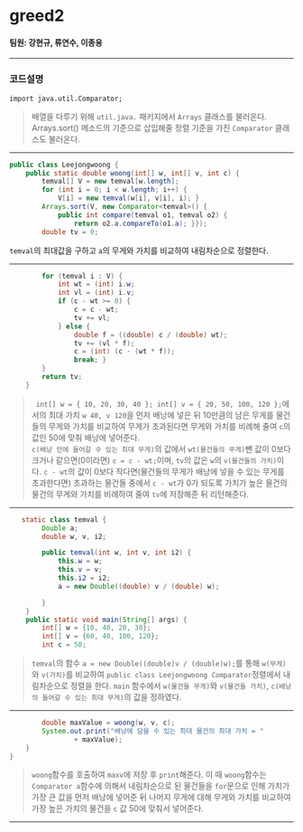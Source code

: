 # greed2
  
  
#### 팀원: 강현규, 류연수, 이종웅
  
---
  
  
### 코드설명  

```import java.util.Arrays;
import java.util.Comparator;
```
> 배열을 다루기 위해 `util.java.` 패키지에서 `Arrays` 클래스를 불러온다.  
> Arrays.sort() 메소드의 기준으로 삽입해줄 정렬 기준을 가진 `Comparator` 클래스도 불러온다.

---

```Java
public class Leejongwoong {
    public static double woong(int[] w, int[] v, int c) {
        temval[] V = new temval[w.length];
        for (int i = 0; i < w.length; i++) {
            V[i] = new temval(w[i], v[i], i); }
        Arrays.sort(V, new Comparator<temval>() {
            public int compare(temval o1, temval o2) {
                return o2.a.compareTo(o1.a); }});
        double tv = 0;
```
`temval`의 최대값을 구하고 `a`의 무게와 가치를 비교하여 내림차순으로 정렬한다.

---

```Java
        for (temval i : V) {
            int wt = (int) i.w;
            int vl = (int) i.v;
            if (c - wt >= 0) {
                c = c - wt;
                tv += vl;
            } else {
                double f = ((double) c / (double) wt);
                tv += (vl * f);
                c = (int) (c - (wt * f));
                break; }
        }
        return tv;
    }
```
>` int[] w = { 10, 20, 30, 40 }; int[] v = { 20, 50, 100, 120 };`에서의 최대 가치 `w 40, v 120`을 먼저 배낭에 넣은 뒤 10만큼의 남은 무게를 물건들의 무게와 가치를 비교하여 무게가 초과된다면 무게와 가치를 비례해 줄여 `c`의 값인 50에 맞춰 배낭에 넣어준다.  
>`c(배낭 안에 들어갈 수 있는 최대 무게)`의 값에서 `wt(물건들의 무게)`뺀 값이 0보다 크거나 같으면(0이라면) `c = c - wt;`이며,
`tv`의 값은 `w`의 `v(물건들의 가치)`이다.
> `c - wt`의 값이 0보다 작다면(물건들의 무게가 배낭에 넣을 수 있는 무게를 초과한다면) 초과하는 물건들 중에서
> `c - wt`가 0가 되도록 가치가 높은 물건의 물건의 무게와 가치를 비례하여 줄여 `tv`에 저장해준 뒤 리턴해준다.

---

```Java
   static class temval {
        Double a;
        double w, v, i2;

        public temval(int w, int v, int i2) {
            this.w = w;
            this.v = v;
            this.i2 = i2;
            a = new Double((double) v / (double) w);

        }
    }
    public static void main(String[] args) {
        int[] w = {10, 40, 20, 30};
        int[] v = {60, 40, 100, 120};
        int c = 50;
```
>`temval`의 함수 `a = new Double((double)v / (double)w);`를 통해 `w(무게)`와 `v(가치)`를 비교하여  `public class Leejongwoong Comparator`정렬에서 내림차순으로 정렬을 한다.
> `main` 함수에서 `w(물건들 무게)`와 `v(물건들 가치)`, `c(배낭의 들어갈 수 있는 최대 무게)`의 값을 정하였다.

---

```Java
        double maxValue = woong(w, v, c);
        System.out.print("배낭에 담을 수 있는 최대 물건의 최대 가치 = "
                + maxValue);
    }
}

```
>`woong`함수를 호출하여 `maxv`에 저장 후 `print`해준다.
>이 때 `woong`함수는 `Comparator a`함수에 의해서 내림차순으로 된 물건들을 `for`문으로 인해 가치가 가장 큰 값을 먼저 배낭에 넣어준 뒤 나머지 무게에 대해 무게와 가치를 비교하여 가장 높은 가치의 물건을 `c` 값 50에 맞춰서 넣어준다.

---
